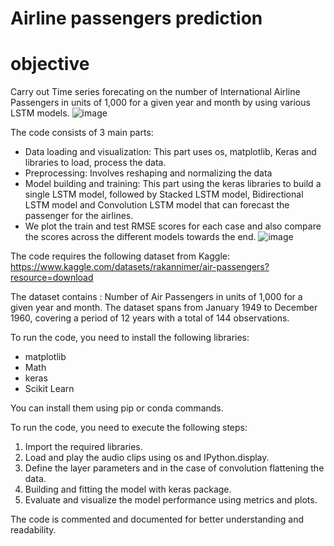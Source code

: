 # Airline passengers prediction

# objective 
Carry out Time series forecating on the number of International Airline Passengers in units of 1,000 for a given year and month by using various LSTM models. 
![image](https://github.com/ritikdhame/Airline_passengers_prediction/assets/7029092/b539a710-d214-444b-a923-8cd476075f4f)

The code consists of 3 main parts:

- Data loading and visualization: This part uses os, matplotlib, Keras and  libraries to load, process the data. 
- Preprocessing: Involves reshaping and normalizing the data 
- Model building and training: This part using the keras libraries to build a single LSTM model, followed by Stacked LSTM model, Bidirectional LSTM model and Convolution LSTM model that can forecast the passenger for the airlines. 
- We plot the train and test RMSE scores for each case and also compare the scores across the different models towards the end. 
![image](https://github.com/ritikdhame/Airline_passengers_prediction/assets/7029092/3d606c0b-0c46-40e1-85e8-d601638fdc1a)

The code requires the following dataset from Kaggle: https://www.kaggle.com/datasets/rakannimer/air-passengers?resource=download

The dataset contains :  Number of Air Passengers in units of 1,000 for a given year and month. The dataset spans from January 1949 to December 1960, covering a period of 12 years with a total of 144 observations.

To run the code, you need to install the following libraries:

- matplotlib
- Math 
- keras
- Scikit Learn 

You can install them using pip or conda commands.

To run the code, you need to execute the following steps:

1. Import the required libraries.
2. Load and play the audio clips using os and IPython.display.
3. Define the layer parameters and in the case of convolution flattening the data.
4. Building and fitting the model with keras package.
5. Evaluate and visualize the model performance using metrics and plots.

The code is commented and documented for better understanding and readability.
